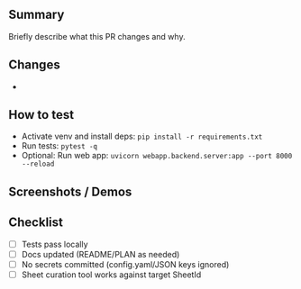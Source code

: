 ## Summary

Briefly describe what this PR changes and why.

## Changes

-

## How to test

- Activate venv and install deps: `pip install -r requirements.txt`
- Run tests: `pytest -q`
- Optional: Run web app: `uvicorn webapp.backend.server:app --port 8000 --reload`

## Screenshots / Demos

## Checklist

- [ ] Tests pass locally
- [ ] Docs updated (README/PLAN as needed)
- [ ] No secrets committed (config.yaml/JSON keys ignored)
- [ ] Sheet curation tool works against target SheetId

